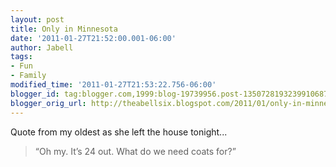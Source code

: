 ```yaml
---
layout: post
title: Only in Minnesota
date: '2011-01-27T21:52:00.001-06:00'
author: Jabell
tags:
- Fun
- Family
modified_time: '2011-01-27T21:53:22.756-06:00'
blogger_id: tag:blogger.com,1999:blog-19739956.post-1350728193239910687
blogger_orig_url: http://theabellsix.blogspot.com/2011/01/only-in-minnesota.html
---
```


Quote from my oldest as she left the house tonight...<br /><blockquote>“Oh my. It’s 24 out. What do we need coats for?”</blockquote>